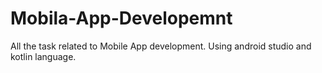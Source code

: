 # Mobila-App-Developemnt
All the task related to Mobile App development. Using android studio and kotlin language.
